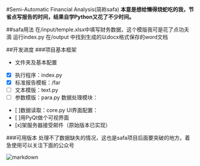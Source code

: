 #Semi-Automatic Financial Analysis(简称safa)
**本意是想给懒得烧蛇吃的我，节省点写报告的时间，结果自学Python又花了不少时间。**

##safa用法
在/input/temple.xlsx中填写财务数据，这个模版我可是花了点功夫滴
运行index.py
在/output 中找到生成的以docx格式保存的word文档

##开发进度
 ###项目基本框架
 - 文件夹及基本配置
 - [x] 执行程序：index.py
 - [x] 标准报告模板：/far
 - [ ] 文本模版：text.py
 - [ ] 参数模版：para.py
 数据处理模块：
 - [ ]数据读取：core.py
 UI界面配置：
 - [ ]用PyQt做个可视界面
 - [x]架服务器接受邮件（原始版本已实现）
 
###可用版本
处理不了数据缺失的情况，这也是safa项目后面要突破的地方。着急使用可以关注下面的公众号

![markdown](https://images.cnblogs.com/cnblogs_com/watalo/1685133/o_2003301711373ecd4737c26249da5da94f2a690d8c75.jpg "markdown")

